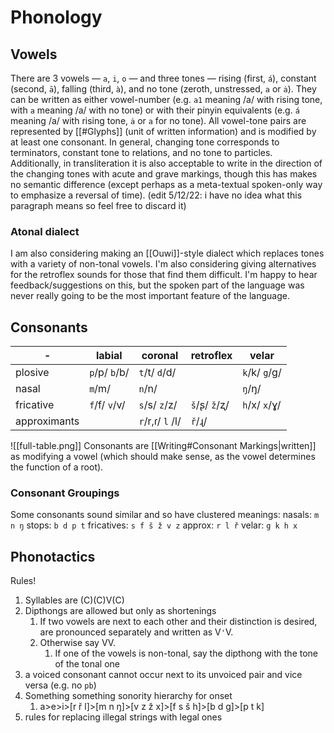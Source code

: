 # Phonology
## Vowels
There are 3 vowels — `a`, `i`, `o` — and three tones — rising (first, `á`), constant (second, `ā`), falling (third, `à`), and no tone (zeroth, unstressed, `a` or `ȧ`). They can be written as either vowel-number (e.g. `a1` meaning /a/ with rising tone, with `a` meaning /a/ with no tone) or with their pinyin equivalents (e.g. `á` meaning /a/ with rising tone, `ȧ` or `a` for no tone).
All vowel-tone pairs are represented by [[#Glyphs]] (unit of written information) and is modified by at least one consonant. In general, changing tone corresponds to terminators, constant tone to relations, and no tone to particles.
Additionally, in transliteration it is also acceptable to write in the direction of the changing tones with acute and grave markings, though this has makes no semantic difference (except perhaps as a meta-textual spoken-only way to emphasize a reversal of time). (edit 5/12/22: i have no idea what this paragraph means so feel free to discard it)

### Atonal dialect
I am also considering making an [[Ouwi]]-style dialect which replaces tones with a variety of non-tonal vowels. I'm also considering giving alternatives for the retroflex sounds for those that find them difficult. I'm happy to hear feedback/suggestions on this, but the spoken part of the language was never really going to be the most important feature of the language. 

## Consonants
\- | labial |  coronal | retroflex |  velar 
-|-|-|-|-
plosive| `p`/p/ `b`/b/ | `t`/t/ `d`/d/ |  | `k`/k/ `g`/g/ 
nasal| `m`/m/ |  `n`/n/ | | `ŋ`/ŋ/
fricative| `f`/f/ `v`/v/ | `s`/s/ `z`/z/ | `š`/ʂ/ `ž`/ʐ/ | `h`/x/ `x`/ɣ/ 
approximants| | `r`/r,ɾ/ `l` /l/ | `ř`/ɻ/ | 
![[full-table.png]]
Consonants are [[Writing#Consonant Markings|written]] as modifying a vowel (which should make sense, as the vowel determines the function of a root). 

### Consonant Groupings
Some consonants sound similar and so have clustered meanings:
nasals: `m n ŋ`
stops: `b d p t`
fricatives: `s f š ž v z`
approx: `r l ř`
velar: `g k h x`

## Phonotactics
Rules!
1. Syllables are (C)(C)V(C)
2. Dipthongs are allowed but only as shortenings
	1. If two vowels are next to each other and their distinction is desired, are pronounced separately and written as V`'`V.
	2. Otherwise say VV.
		1. If one of the vowels is non-tonal, say the dipthong with the tone of the tonal one
3. a voiced consonant cannot occur next to its unvoiced pair and vice versa (e.g. no `pb`)
4. Something something sonority hierarchy for onset
	1. a>e>i>[r ř l]>[m n ŋ]>[v z ž x]>[f s š h]>[b d g]>[p t k]
5. rules for replacing illegal strings with legal ones